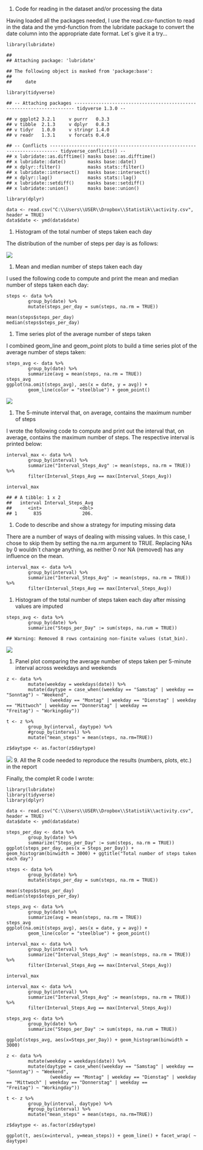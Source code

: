 1.  Code for reading in the dataset and/or processing the data

Having loaded all the packages needed, I use the read.csv-function to
read in the data and the ymd-function from the lubridate package to
convert the date column into the appropriate date format. Let`s give it a try...

    library(lubridate)

    ## 
    ## Attaching package: 'lubridate'

    ## The following object is masked from 'package:base':
    ## 
    ##     date

    library(tidyverse)

    ## -- Attaching packages ---------------------------------------------------------------------- tidyverse 1.3.0 --

    ## v ggplot2 3.2.1     v purrr   0.3.3
    ## v tibble  2.1.3     v dplyr   0.8.3
    ## v tidyr   1.0.0     v stringr 1.4.0
    ## v readr   1.3.1     v forcats 0.4.0

    ## -- Conflicts ------------------------------------------------------------------------- tidyverse_conflicts() --
    ## x lubridate::as.difftime() masks base::as.difftime()
    ## x lubridate::date()        masks base::date()
    ## x dplyr::filter()          masks stats::filter()
    ## x lubridate::intersect()   masks base::intersect()
    ## x dplyr::lag()             masks stats::lag()
    ## x lubridate::setdiff()     masks base::setdiff()
    ## x lubridate::union()       masks base::union()

    library(dplyr)

    data <- read.csv("C:\\Users\\USER\\Dropbox\\Statistik\\activity.csv", header = TRUE)
    data$date <- ymd(data$date)

1.  Histogram of the total number of steps taken each day

The distribution of the number of steps per day is as follows:

![](Assignment_Reproducible_Research_files/figure-markdown_strict/unnamed-chunk-2-1.png)

1.  Mean and median number of steps taken each day

I used the following code to compute and print the mean and median
number of steps taken each day:

    steps <- data %>%
            group_by(date) %>%
            mutate(steps_per_day = sum(steps, na.rm = TRUE))

    mean(steps$steps_per_day)
    median(steps$steps_per_day)

1.  Time series plot of the average number of steps taken

I combined geom\_line and geom\_point plots to build a time series plot
of the average number of steps taken:

    steps_avg <- data %>%
            group_by(date) %>%
            summarize(avg = mean(steps, na.rm = TRUE))
    steps_avg        
    ggplot(na.omit(steps_avg), aes(x = date, y = avg)) + 
            geom_line(color = "steelblue") + geom_point()

![](Assignment_Reproducible_Research_files/figure-markdown_strict/unnamed-chunk-4-1.png)

1.  The 5-minute interval that, on average, contains the maximum number
    of steps

I wrote the following code to compute and print out the interval that,
on average, contains the maximum number of steps. The respective
interval is printed below:

    interval_max <- data %>%
            group_by(interval) %>%
            summarize("Interval_Steps_Avg" := mean(steps, na.rm = TRUE)) %>%
            filter(Interval_Steps_Avg == max(Interval_Steps_Avg))

    interval_max

    ## # A tibble: 1 x 2
    ##   interval Interval_Steps_Avg
    ##      <int>              <dbl>
    ## 1      835               206.

1.  Code to describe and show a strategy for imputing missing data

There are a number of ways of dealing with missing values. In this case,
I chose to skip them by setting the na.rm argument to TRUE. Replacing
NAs by 0 wouldn\`t change anything, as neither 0 nor NA (removed) has
any influence on the mean.

    interval_max <- data %>%
            group_by(interval) %>%
            summarize("Interval_Steps_Avg" := mean(steps, na.rm = TRUE)) %>%
            filter(Interval_Steps_Avg == max(Interval_Steps_Avg))

1.  Histogram of the total number of steps taken each day after missing
    values are imputed

<!-- -->

    steps_avg <- data %>%
            group_by(date) %>%
            summarize("Steps_per_Day" := sum(steps, na.rum = TRUE))

    ## Warning: Removed 8 rows containing non-finite values (stat_bin).

![](Assignment_Reproducible_Research_files/figure-markdown_strict/unnamed-chunk-8-1.png)

1.  Panel plot comparing the average number of steps taken per 5-minute
    interval across weekdays and weekends

<!-- -->

    z <- data %>%
            mutate(weekday = weekdays(date)) %>%
            mutate(daytype = case_when((weekday == "Samstag" | weekday == "Sonntag") ~ "Weekend", 
                    (weekday == "Montag" | weekday == "Dienstag" | weekday == "Mittwoch" | weekday == "Donnerstag" | weekday ==                  "Freitag") ~ "Workingday"))
      
    t <- z %>%
            group_by(interval, daytype) %>%
            #group_by(interval) %>%
            mutate("mean_steps" = mean(steps, na.rm=TRUE))

    z$daytype <- as.factor(z$daytype)

![](Assignment_Reproducible_Research_files/figure-markdown_strict/unnamed-chunk-10-1.png)
9. All the R code needed to reproduce the results (numbers, plots, etc.)
in the report

Finally, the complet R code I wrote:

    library(lubridate)
    library(tidyverse)
    library(dplyr)

    data <- read.csv("C:\\Users\\USER\\Dropbox\\Statistik\\activity.csv", header = TRUE)
    data$date <- ymd(data$date)

    steps_per_day <- data %>%
            group_by(date) %>%
            summarize("Steps_per_Day" := sum(steps, na.rm = TRUE))
    ggplot(steps_per_day, aes(x = Steps_per_Day)) + geom_histogram(binwidth = 3000) + ggtitle("Total number of steps taken each day")

    steps <- data %>%
            group_by(date) %>%
            mutate(steps_per_day = sum(steps, na.rm = TRUE))

    mean(steps$steps_per_day)
    median(steps$steps_per_day)

    steps_avg <- data %>%
            group_by(date) %>%
            summarize(avg = mean(steps, na.rm = TRUE))
    steps_avg        
    ggplot(na.omit(steps_avg), aes(x = date, y = avg)) + 
            geom_line(color = "steelblue") + geom_point()

    interval_max <- data %>%
            group_by(interval) %>%
            summarize("Interval_Steps_Avg" := mean(steps, na.rm = TRUE)) %>%
            filter(Interval_Steps_Avg == max(Interval_Steps_Avg))

    interval_max

    interval_max <- data %>%
            group_by(interval) %>%
            summarize("Interval_Steps_Avg" := mean(steps, na.rm = TRUE)) %>%
            filter(Interval_Steps_Avg == max(Interval_Steps_Avg))

    steps_avg <- data %>%
            group_by(date) %>%
            summarize("Steps_per_Day" := sum(steps, na.rum = TRUE))

    ggplot(steps_avg, aes(x=Steps_per_Day)) + geom_histogram(binwidth = 3000)

    z <- data %>%
            mutate(weekday = weekdays(date)) %>%
            mutate(daytype = case_when((weekday == "Samstag" | weekday == "Sonntag") ~ "Weekend", 
                    (weekday == "Montag" | weekday == "Dienstag" | weekday == "Mittwoch" | weekday == "Donnerstag" | weekday ==                  "Freitag") ~ "Workingday"))
      
    t <- z %>%
            group_by(interval, daytype) %>%
            #group_by(interval) %>%
            mutate("mean_steps" = mean(steps, na.rm=TRUE))

    z$daytype <- as.factor(z$daytype)

    ggplot(t, aes(x=interval, y=mean_steps)) + geom_line() + facet_wrap( ~ daytype)
